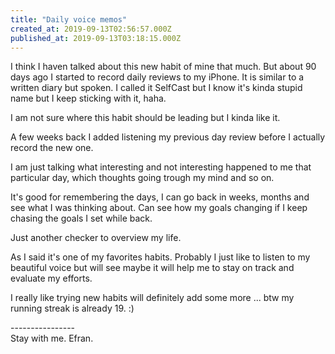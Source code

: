 ```yaml
---
title: "Daily voice memos"
created_at: 2019-09-13T02:56:57.000Z
published_at: 2019-09-13T03:18:15.000Z
---
```

I think I haven talked about this new habit of mine that much. But about 90 days ago I started to record daily reviews to my iPhone. It is similar to a written diary but spoken. I called it SelfCast but I know it's kinda stupid name but I keep sticking with it, haha.

I am not sure where this habit should be leading but I kinda like it. 

A few weeks back I added listening my previous day review before I actually record the new one.

I am just talking what interesting and not interesting happened to me that particular day, which thoughts going trough my mind and so on.

It's good for remembering the days, I can go back in weeks, months and see what I was thinking about. Can see how my goals changing if I keep chasing the goals I set while back. 

Just another checker to overview my life.

As I said it's one of my favorites habits. Probably I just like to listen to my beautiful voice but will see maybe it will help me to stay on track and evaluate my efforts.

I really like trying new habits will definitely add some more ... btw my running streak is already 19. :)

\----------------  
Stay with me. Efran.
